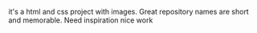 it's a html and css project with images.
Great repository names are short and memorable. Need inspiration
nice work
